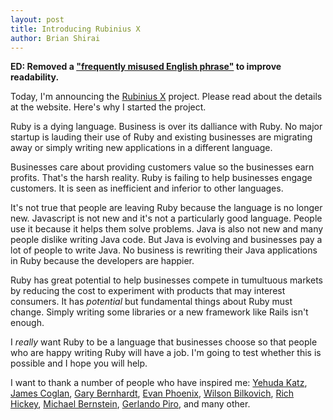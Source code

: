 ```yaml
---
layout: post
title: Introducing Rubinius X
author: Brian Shirai
---
```


**ED: Removed a ["frequently misused English
phrase"](https://twitter.com/reinh/status/390544258899664896) to improve
readability.**

Today, I'm announcing the [Rubinius X](http://x.rubini.us) project. Please read
about the details at the website. Here's why I started the project.

Ruby is a dying language. Business is over its dalliance with Ruby. No major
startup is lauding their use of Ruby and existing businesses are migrating away
or simply writing new applications in a different language.

Businesses care about providing customers value so the businesses earn profits.
That's the harsh reality. Ruby is failing to help businesses engage customers.
It is seen as inefficient and inferior to other languages.

It's not true that people are leaving Ruby because the language is no longer
new. Javascript is not new and it's not a particularly good language. People
use it because it helps them solve problems. Java is also not new and many
people dislike writing Java code. But Java is evolving and businesses pay a lot
of people to write Java. No business is rewriting their Java applications in
Ruby because the developers are happier.

Ruby has great potential to help businesses compete in tumultuous markets by
reducing the cost to experiment with products that may interest consumers. It
has _potential_ but fundamental things about Ruby must change. Simply writing
some libraries or a new framework like Rails isn't enough.

I _really_ want Ruby to be a language that businesses choose so that people who
are happy writing Ruby will have a job. I'm going to test whether this is
possible and I hope you will help.

I want to thank a number of people who have inspired me: [Yehuda
Katz](https://twitter.com/wycats), [James Coglan](https://twitter.com/jcoglan),
[Gary Bernhardt](https://twitter.com/garybernhardt), [Evan
Phoenix](https://twitter.com/evanphx), [Wilson
Bilkovich](https://twitter.com/defiler), [Rich
Hickey](https://twitter.com/richhickey), [Michael
Bernstein](https://twitter.com/mrb_bk), [Gerlando
Piro](https://twitter.com/gpxl), and many other.
